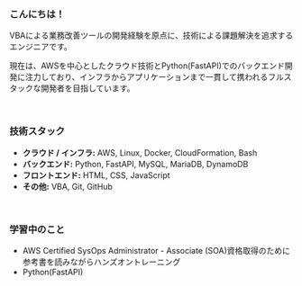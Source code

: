 <!--
**qack-dev/qack-dev** is a ✨ _special_ ✨ repository because its `README.md` (this file) appears on your GitHub profile.

Here are some ideas to get you started:

- 🔭 I’m currently working on ...
- 🌱 I’m currently learning ...
- 👯 I’m looking to collaborate on ...
- 🤔 I’m looking for help with ...
- 💬 Ask me about ...
- 📫 How to reach me: ...
- 😄 Pronouns: ...
- ⚡ Fun fact: ...
-->

### こんにちは！

VBAによる業務改善ツールの開発経験を原点に、技術による課題解決を追求するエンジニアです。

現在は、AWSを中心としたクラウド技術とPython(FastAPI)でのバックエンド開発に注力しており、インフラからアプリケーションまで一貫して携われるフルスタックな開発者を目指しています。

<br/>

### 技術スタック

- **クラウド / インフラ:** AWS, Linux, Docker, CloudFormation, Bash
- **バックエンド:** Python, FastAPI, MySQL, MariaDB, DynamoDB
- **フロントエンド:** HTML, CSS, JavaScript
- **その他:** VBA, Git, GitHub

<br/>

### 学習中のこと

- AWS Certified SysOps Administrator - Associate (SOA)資格取得のために参考書を読みながらハンズオントレーニング
- Python(FastAPI)
